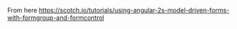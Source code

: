 

From here https://scotch.io/tutorials/using-angular-2s-model-driven-forms-with-formgroup-and-formcontrol
